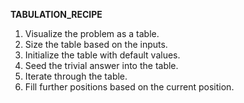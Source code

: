 **TABULATION_RECIPE**

1. Visualize the problem as a table.
2. Size the table based on the inputs.
3. Initialize the table with default values.
4. Seed the trivial answer into the table.
5. Iterate through the table.
6. Fill further positions based on the current position.